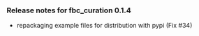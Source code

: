 ### Release notes for fbc_curation 0.1.4
- repackaging example files for distribution with pypi (Fix #34)

